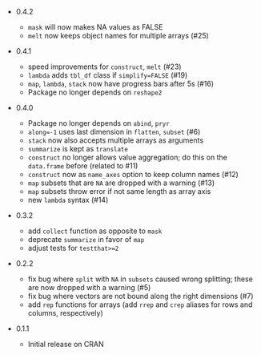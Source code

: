 * 0.4.2
  * `mask` will now makes NA values as FALSE
  * `melt` now keeps object names for multiple arrays (#25)

* 0.4.1
  * speed improvements for `construct`, `melt` (#23)
  * `lambda` adds `tbl_df` class if `simplify=FALSE` (#19)
  * `map`, `lambda`, `stack` now have progress bars after 5s (#16)
  * Package no longer depends on `reshape2`

* 0.4.0
  * Package no longer depends on `abind`, `pryr`
  * `along=-1` uses last dimension in `flatten`, `subset` (#6)
  * `stack` now also accepts multiple arrays as arguments
  * `summarize` is kept as `translate`
  * `construct` no longer allows value aggregation; do this on the `data.frame`
    before (related to #11)
  * `construct` now as `name_axes` option to keep column names (#12)
  * `map` subsets that are `NA` are dropped with a warning (#13)
  * `map` subsets throw error if not same length as array axis
  * new `lambda` syntax (#14)

* 0.3.2
  * add `collect` function as opposite to `mask`
  * deprecate `summarize` in favor of `map`
  * adjust tests for `testthat>=2`

* 0.2.2
  * fix bug where `split` with `NA` in `subsets` caused wrong splitting; these
    are now dropped with a warning (#5)
  * fix bug where vectors are not bound along the right dimensions (#7)
  * add `rep` functions for arrays (add `rrep` and `crep` aliases for rows and
    columns, respectively)

* 0.1.1
  * Initial release on CRAN

